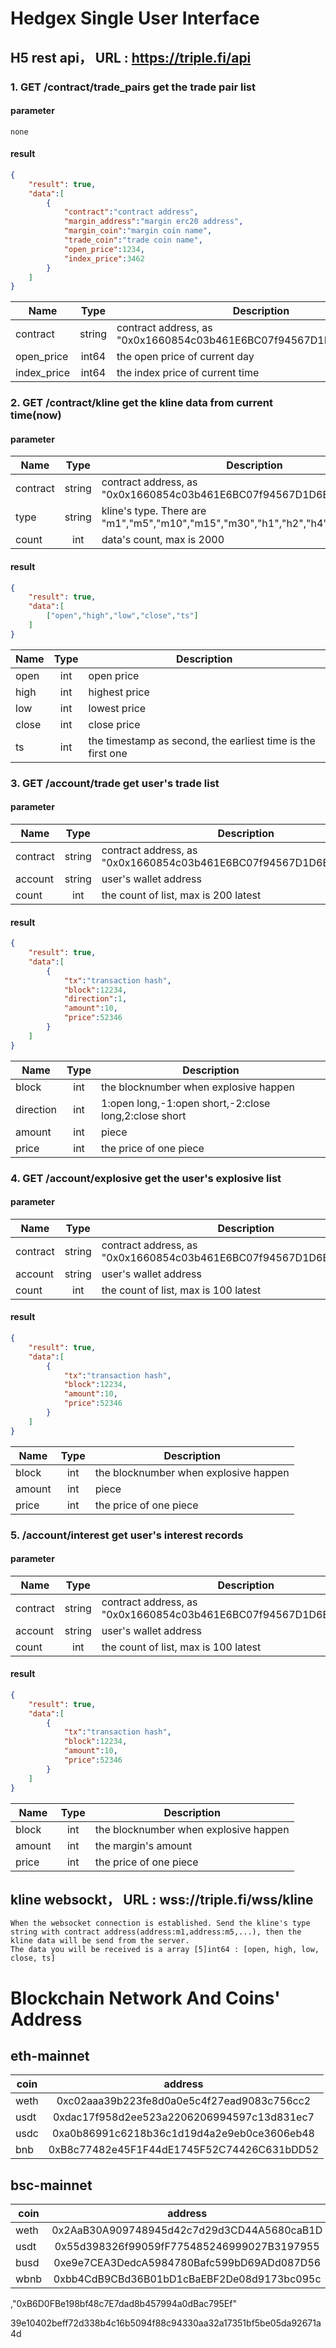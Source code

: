 # Hedgex Single User Interface
## H5 rest api， URL : https://triple.fi/api
### 1. GET /contract/trade_pairs get the trade pair list

#### parameter
```
none
```
#### result
```json
{
    "result": true,
    "data":[
		{
            "contract":"contract address",
            "margin_address":"margin erc20 address",
            "margin_coin":"margin coin name",
            "trade_coin":"trade coin name",
            "open_price":1234,
            "index_price":3462
        }
	]
}
```
|Name|Type|Description|
|---|:--:|---|
|contract|string|contract address, as "0x0x1660854c03b461E6BC07f94567D1D6E6bF99a1A9"|
|open_price|int64|the open price of current day|
|index_price|int64|the index price of current time|

### 2. GET /contract/kline get the kline data from current time(now)
#### parameter
|Name|Type|Description|
|---|:--:|---|
|contract|string|contract address, as "0x0x1660854c03b461E6BC07f94567D1D6E6bF99a1A9"|
|type|string|kline's type. There are "m1","m5","m10","m15","m30","h1","h2","h4","h6","h12","d1"|
|count|int|data's count, max is 2000|
#### result
```json
{
    "result": true,
    "data":[
		["open","high","low","close","ts"]
	]
}
```
|Name|Type|Description|
|---|:--:|---|
|open|int|open price|
|high|int|highest price|
|low|int|lowest price|
|close|int|close price|
|ts|int|the timestamp as second, the earliest time is the first one|


### 3. GET /account/trade get user's trade list
#### parameter
|Name|Type|Description|
|---|:--:|---|
|contract|string|contract address, as "0x0x1660854c03b461E6BC07f94567D1D6E6bF99a1A9"|
|account|string|user's wallet address|
|count|int|the count of list, max is 200 latest|
#### result
```json
{
    "result": true,
    "data":[
		{
            "tx":"transaction hash",
            "block":12234,
            "direction":1,
            "amount":10,
            "price":52346
        }
	]
}
```
|Name|Type|Description|
|---|:--:|---|
|block|int|the blocknumber when explosive happen|
|direction|int|1:open long,-1:open short,-2:close long,2:close short|
|amount|int|piece|
|price|int|the price of one piece|

### 4. GET /account/explosive get the user's explosive list
#### parameter
|Name|Type|Description|
|---|:--:|---|
|contract|string|contract address, as "0x0x1660854c03b461E6BC07f94567D1D6E6bF99a1A9"|
|account|string|user's wallet address|
|count|int|the count of list, max is 100 latest|
#### result
```json
{
    "result": true,
    "data":[
		{
            "tx":"transaction hash",
            "block":12234,
            "amount":10,
            "price":52346
        }
	]
}
```
|Name|Type|Description|
|---|:--:|---|
|block|int|the blocknumber when explosive happen|
|amount|int|piece|
|price|int|the price of one piece|

### 5. /account/interest get user's interest records
#### parameter
|Name|Type|Description|
|---|:--:|---|
|contract|string|contract address, as "0x0x1660854c03b461E6BC07f94567D1D6E6bF99a1A9"|
|account|string|user's wallet address|
|count|int|the count of list, max is 100 latest|
#### result
```json
{
    "result": true,
    "data":[
		{
            "tx":"transaction hash",
            "block":12234,
            "amount":10,
            "price":52346
        }
	]
}
```
|Name|Type|Description|
|---|:--:|---|
|block|int|the blocknumber when explosive happen|
|amount|int|the margin's amount|
|price|int|the price of one piece|

## kline websockt， URL : wss://triple.fi/wss/kline
```
When the websocket connection is established. Send the kline's type string with contract address(address:m1,address:m5,...), then the kline data will be send from the server.
The data you will be received is a array [5]int64 : [open, high, low, close, ts]
```

# Blockchain Network And Coins' Address

## eth-mainnet
|coin|address|
|---|:--:|
|weth|0xc02aaa39b223fe8d0a0e5c4f27ead9083c756cc2|
|usdt|0xdac17f958d2ee523a2206206994597c13d831ec7|
|usdc|0xa0b86991c6218b36c1d19d4a2e9eb0ce3606eb48|
|bnb |0xB8c77482e45F1F44dE1745F52C74426C631bDD52|

## bsc-mainnet
|coin|address|
|---|:--:|
|weth|0x2AaB30A909748945d42c7d29d3CD44A5680caB1D|
|usdt|0x55d398326f99059fF775485246999027B3197955|
|busd|0xe9e7CEA3DedcA5984780Bafc599bD69ADd087D56|
|wbnb|0xbb4CdB9CBd36B01bD1cBaEBF2De08d9173bc095c|

,"0xB6D0FBe198bf48c7E7dad8b457994a0dBac795Ef"

39e10402beff72d338b4c16b5094f88c94330aa32a17351bf5be05da92671a4d
